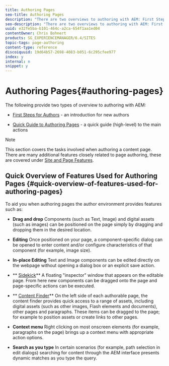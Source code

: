 ```yaml
---
title: Authoring Pages
seo-title: Authoring Pages
description: "There are two overviews to authoring with AEM: First Steps for Authors - an introduction for new authors and Quick Guide to Authoring Pages - a quick guide (high-level) to the main actions."
seo-description: "There are two overviews to authoring with AEM: First Steps for Authors - an introduction for new authors and Quick Guide to Authoring Pages - a quick guide (high-level) to the main actions."
uuid: e32fe5ba-b101-464c-a2ca-654f1aa1ed04
contentOwner: Chris Bohnert
products: SG_EXPERIENCEMANAGER/6.4/SITES
topic-tags: page-authoring
content-type: reference
discoiquuid: 19d64b57-2698-4083-b051-6c295cfee977
index: y
internal: n
snippet: y
---
```


# Authoring Pages{#authoring-pages}

The following provide two types of overview to authoring with AEM:

* [First Steps for Authors](../../../sites/classic-ui-authoring/using/classic-page-author-first-steps.md) - an introduction for new authors  

* [Quick Guide to Authoring Pages](../../../sites/classic-ui-authoring/using/classic-page-author-qg-page-authoring.md) - a quick guide (high-level) to the main actions

>[!NOTE]
>
>This section covers the tasks involved when authoring a content page. There are many additional features closely related to page authoring, these are covered under [Site and Page Features](/sites/classic-ui-authoring/using/classic-feature).

## Quick Overview of Features Used for Authoring Pages {#quick-overview-of-features-used-for-authoring-pages}

To aid you when authoring pages the author environment provides features such as:

* **Drag and drop** 
  Components (such as Text, Image) and digital assets (such as images) can be positioned on the page simply by dragging and dropping them in the desired location.

* **Editing** 
  Once positioned on your page, a component-specific dialog can be opened to enter content and/or configure characteristics of that component (for example, image size).  

* **In-place Editing** 
  Text and Image components can be edited directly on the webpage without opening a dialog box or an explicit save action.

* ** [Sidekick](../../../sites/classic-ui-authoring/using/classic-page-author-env-tools.md#sidekickclassicui)** 
  A floating "inspector" window that appears on the editable page. From here new components can be dragged onto the page and page-specific actions can be executed.

* ** [Content Finder](../../../sites/classic-ui-authoring/using/classic-page-author-env-tools.md#thecontentfinderclassicui)** 
  On the left side of each authorable page, the content finder provides quick access to a range of assets, including digital assets (such as other images, Flash elements and documents), other pages and paragraphs. These items can be dragged to the page; for example to position assets or create links to other pages.

* **Context menu** 
  Right clicking on most onscreen elements (for example, paragraphs on the page) brings up a context menu with appropriate action options.

* **Search as you type** 
  In certain scenarios (for example, path selection in edit dialogs) searching for content through the AEM interface presents dynamic matches as you type the query.

